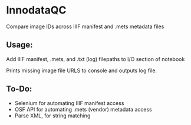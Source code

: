 # InnodataQC
Compare image IDs across IIIF manifest and .mets metadata files

## Usage:
Add IIIF manifest, .mets, and .txt (log) filepaths to I/O section of notebook

Prints missing image file URLS to console and outputs log file.

## To-Do:
- Selenium for automating IIIF manifest access
- OSF API for automating .mets (vendor) metadata access
- Parse XML, for string matching
